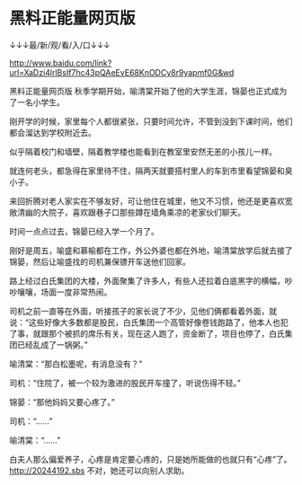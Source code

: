 # 黑料正能量网页版

↓↓↓最/新/观/看/入/口↓↓↓

http://www.baidu.com/link?url=XaDzi4lrlBsIf7hc43pQAeEvE68KnODCy8r9yapmf0G&wd

黑料正能量网页版
秋季学期开始，喻清棠开始了他的大学生涯，锦晏也正式成为了一名小学生。

刚开学的时候，家里每个人都很紧张，只要时间允许，不管到没到下课时间，他们都会溜达到学校附近去。

似乎隔着校门和墙壁，隔着教学楼也能看到在教室里安然无恙的小孩儿一样。

就连何老头，都急得在家里待不住，隔两天就要搭村里人的车到市里看望锦晏和臭小子。

来回折腾对老人家实在不够友好，可让他住在城里，他又不习惯，他还是更喜欢宽敞清幽的大院子，喜欢跟巷子口那些蹲在墙角乘凉的老家伙们聊天。

时间一点点过去，锦晏已经入学一个月了。

刚好是周五，喻盛和慕榆都在工作，外公外婆也都在外地，喻清棠放学后就去接了锦晏，然后让喻盛找的司机兼保镖开车送他们回家。

路上经过白氏集团的大楼，外面聚集了许多人，有些人还拉着白底黑字的横幅，吵吵嚷嚷，场面一度非常热闹。

司机之前一直等在外面，听接孩子的家长说了不少，见他们俩都看着外面，就说：“这些好像大多数都是股民，白氏集团一个高管好像卷钱跑路了，他本人也犯了事，就跟那个被抓的席乐有关，现在这人跑了，资金断了，项目也停了，白氏集团已经乱成了一锅粥。”

喻清棠：“那白松墨呢，有消息没有？”

司机：“住院了，被一个较为激进的股民开车撞了，听说伤得不轻。”

锦晏：“那他妈妈又要心疼了。”

司机：“……”

喻清棠：“……”

白夫人那么偏爱养子，心疼是肯定要心疼的，只是她所能做的也就只有“心疼”了。
http://20244192.sbs
不对，她还可以向别人求助。
